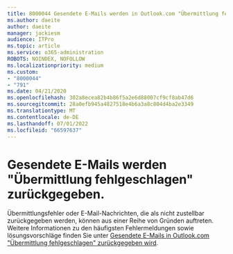 ```yaml
---
title: 8000044 Gesendete E-Mails werden in Outlook.com "Übermittlung fehlgeschlagen" zurück.
ms.author: daeite
author: daeite
manager: jackiesm
audience: ITPro
ms.topic: article
ms.service: o365-administration
ROBOTS: NOINDEX, NOFOLLOW
ms.localizationpriority: medium
ms.custom:
- "8000044"
- "791"
ms.date: 04/21/2020
ms.openlocfilehash: 302a8ecea82b4b86f5a2e6d88007cf9cf8ab47d6
ms.sourcegitcommit: 28a0efb945a4827518e4b6a3a8c804d4ba2e3349
ms.translationtype: MT
ms.contentlocale: de-DE
ms.lasthandoff: 07/01/2022
ms.locfileid: "66597637"
---
```

# <a name="sent-email-comes-back-delivery-failed"></a>Gesendete E-Mails werden "Übermittlung fehlgeschlagen" zurückgegeben.

Übermittlungsfehler oder E-Mail-Nachrichten, die als nicht zustellbar zurückgegeben werden, können aus einer Reihe von Gründen auftreten. Weitere Informationen zu den häufigsten Fehlermeldungen sowie lösungsvorschläge finden Sie unter [Gesendete E-Mails in Outlook.com "Übermittlung fehlgeschlagen" zurückgegeben wird](https://support.microsoft.com/office/sent-email-in-outlook-com-comes-back-delivery-failed-45e048ac-f7b1-4c0f-b525-081cb34f1062).
  